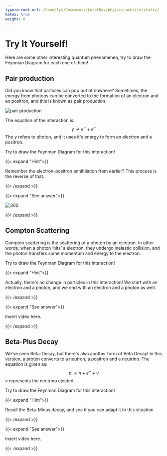 ```yaml
---
typora-root-url: /home/lyc/Documents/LocalDev/physics-website/static/
katex: true
weight: 6
---
```


# Try It Yourself!

Here are some other interesting quantum phenomenea, try to draw the Feynman Diagram for each one of them!

## Pair production

Did you know that particles can pop out of nowhere? Sometimes, the energy from photons can be converted to the formation of an electron and an positron, and this is known as pair production. 

![pair production](/images/pair_production.gif)

The equation of the interaction is:
$$
\gamma \to e^- + e^+
$$
The $\gamma$ refers to photon, and it uses it's energy to form an electron and a positron.

Try to draw the Feynman Diagram for this interaction!

{{< expand "Hint">}}

Remember the electron-positron annihilation from earlier? This process is the reverse of that.

{{< /expand >}}

{{< expand "See answer">}}

![300](https://vimeo.com/292291821/0c7d51acd2)

{{< /expand >}}



## Compton Scattering

Compton scattering is the scattering of a photon by an electron. In other words, when a photon ‘hits’ a electron, they undergo inelastic collision, and the photon transfers some momentum and energy to the electron.



Try to draw the Feynman Diagram for this interaction!

{{< expand "Hint">}}

Actually, there's no change in particles in this interaction! We start with an electron and a photon, and we end with an electron and a photon as well.

{{< /expand >}}

{{< expand "See answer">}}

Insert video here.

{{< /expand >}}





## Beta-Plus Decay

We've seen Beta-Decay, but there's also another form of Beta Decay! In this version, a proton converts to a neutron, a positron and a neutrino. The equation is given as:
$$
p \to n + e^+ + v
$$
$v$ represents the neutrino ejected.

Try to draw the Feynman Diagram for this interaction!

{{< expand "Hint">}}

Recall the Beta-Minus decay, and see if you can adapt it to this situation

{{< /expand >}}

{{< expand "See answer">}}

Insert video here.

{{< /expand >}}